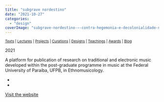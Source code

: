 ```yaml
---
title: "subgrave nordestino"
date: "2021-10-27"
categories: 
  - "design"
coverImage: "subgrave-nordestino-–-contra-hegemonia-e-decolonialidade-na-musica-eletronica-do-nordeste-brasileiro.jpg"
---
```


<small>[Texts](../texts.html) | [Lectures](../lectures.html) | [Projects](../projects.html) | [Curations](../curation.html) | [Designs](../designs.html) | [Teachings](../teachings.html) | [Awards](../awards.html) | <a href="https://readruiz.medium.com/" target="_blank">Blog</a></small>

2021

A platform for publication of research on traditional and electronic music developed within the post-graduate programme in music at the Federal University of Paraíba, UFPB, in Ethnomusicology.

- <img src="images/subgrave-nordestino-–-contra-hegemonia-e-decolonialidade-na-musica-eletronica-do-nordeste-brasileiro.jpg" alt="" />
    
- <img src="images/Bahia-Eletronica-–-subgrave-nordestino.png" alt="" />
    

[Visit the website](https://subgravenordestino.com/)
